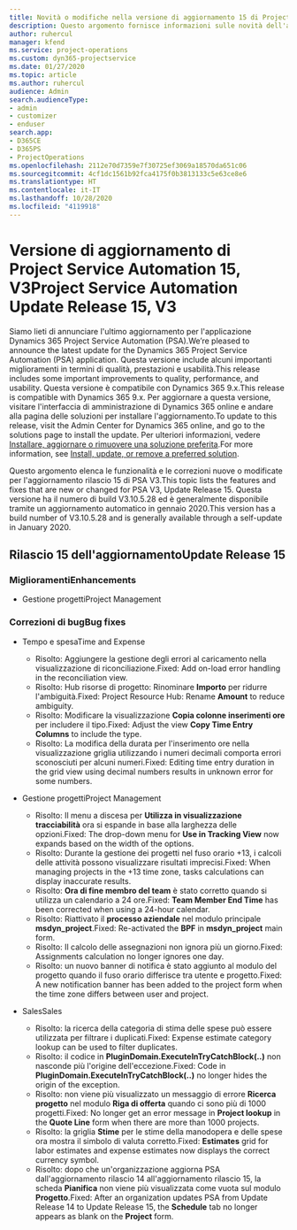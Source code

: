 ```yaml
---
title: Novità o modifiche nella versione di aggiornamento 15 di Project Service Automation V3
description: Questo argomento fornisce informazioni sulle novità dell'aggiornamento rilascio 15 di Project Service Automation V3.
author: ruhercul
manager: kfend
ms.service: project-operations
ms.custom: dyn365-projectservice
ms.date: 01/27/2020
ms.topic: article
ms.author: ruhercul
audience: Admin
search.audienceType:
- admin
- customizer
- enduser
search.app:
- D365CE
- D365PS
- ProjectOperations
ms.openlocfilehash: 2112e70d7359e7f30725ef3069a18570da651c06
ms.sourcegitcommit: 4cf1dc1561b92fca4175f0b3813133c5e63ce8e6
ms.translationtype: HT
ms.contentlocale: it-IT
ms.lasthandoff: 10/28/2020
ms.locfileid: "4119918"
---
```

# <a name="project-service-automation-update-release-15-v3"></a><span data-ttu-id="54925-103">Versione di aggiornamento di Project Service Automation 15, V3</span><span class="sxs-lookup"><span data-stu-id="54925-103">Project Service Automation Update Release 15, V3</span></span>

<span data-ttu-id="54925-104">Siamo lieti di annunciare l'ultimo aggiornamento per l'applicazione Dynamics 365 Project Service Automation (PSA).</span><span class="sxs-lookup"><span data-stu-id="54925-104">We’re pleased to announce the latest update for the Dynamics 365 Project Service Automation (PSA) application.</span></span> <span data-ttu-id="54925-105">Questa versione include alcuni importanti miglioramenti in termini di qualità, prestazioni e usabilità.</span><span class="sxs-lookup"><span data-stu-id="54925-105">This release includes some important improvements to quality, performance, and usability.</span></span> <span data-ttu-id="54925-106">Questa versione è compatibile con Dynamics 365 9.x.</span><span class="sxs-lookup"><span data-stu-id="54925-106">This release is compatible with Dynamics 365 9.x.</span></span> <span data-ttu-id="54925-107">Per aggiornare a questa versione, visitare l'interfaccia di amministrazione di Dynamics 365 online e andare alla pagina delle soluzioni per installare l'aggiornamento.</span><span class="sxs-lookup"><span data-stu-id="54925-107">To update to this release, visit the Admin Center for Dynamics 365 online, and go to the solutions page to install the update.</span></span> <span data-ttu-id="54925-108">Per ulteriori informazioni, vedere [Installare, aggiornare o rimuovere una soluzione preferita](https://docs.microsoft.com/power-platform/admin/install-remove-preferred-solution).</span><span class="sxs-lookup"><span data-stu-id="54925-108">For more information, see [Install, update, or remove a preferred solution](https://docs.microsoft.com/power-platform/admin/install-remove-preferred-solution).</span></span>

<span data-ttu-id="54925-109">Questo argomento elenca le funzionalità e le correzioni nuove o modificate per l'aggiornamento rilascio 15 di PSA V3.</span><span class="sxs-lookup"><span data-stu-id="54925-109">This topic lists the features and fixes that are new or changed for PSA V3, Update Release 15.</span></span> <span data-ttu-id="54925-110">Questa versione ha il numero di build V3.10.5.28 ed è generalmente disponibile tramite un aggiornamento automatico in gennaio 2020.</span><span class="sxs-lookup"><span data-stu-id="54925-110">This version has a build number of V3.10.5.28 and is generally available through a self-update in January 2020.</span></span>

## <a name="update-release-15"></a><span data-ttu-id="54925-111">Rilascio 15 dell'aggiornamento</span><span class="sxs-lookup"><span data-stu-id="54925-111">Update Release 15</span></span> 

### <a name="enhancements"></a><span data-ttu-id="54925-112">Miglioramenti</span><span class="sxs-lookup"><span data-stu-id="54925-112">Enhancements</span></span>

- <span data-ttu-id="54925-113">Gestione progetti</span><span class="sxs-lookup"><span data-stu-id="54925-113">Project Management</span></span>

### <a name="bug-fixes"></a><span data-ttu-id="54925-114">Correzioni di bug</span><span class="sxs-lookup"><span data-stu-id="54925-114">Bug fixes</span></span>

- <span data-ttu-id="54925-115">Tempo e spesa</span><span class="sxs-lookup"><span data-stu-id="54925-115">Time and Expense</span></span>

  - <span data-ttu-id="54925-116">Risolto: Aggiungere la gestione degli errori al caricamento nella visualizzazione di riconciliazione.</span><span class="sxs-lookup"><span data-stu-id="54925-116">Fixed: Add on-load error handling in the reconciliation view.</span></span>
  - <span data-ttu-id="54925-117">Risolto: Hub risorse di progetto: Rinominare **Importo** per ridurre l'ambiguità.</span><span class="sxs-lookup"><span data-stu-id="54925-117">Fixed: Project Resource Hub: Rename **Amount** to reduce ambiguity.</span></span>
  - <span data-ttu-id="54925-118">Risolto: Modificare la visualizzazione **Copia colonne inserimenti ore** per includere il tipo.</span><span class="sxs-lookup"><span data-stu-id="54925-118">Fixed: Adjust the view **Copy Time Entry Columns** to include the type.</span></span>
  - <span data-ttu-id="54925-119">Risolto: La modifica della durata per l'inserimento ore nella visualizzazione griglia utilizzando i numeri decimali comporta errori sconosciuti per alcuni numeri.</span><span class="sxs-lookup"><span data-stu-id="54925-119">Fixed: Editing time entry duration in the grid view using decimal numbers results in unknown error for some numbers.</span></span>

- <span data-ttu-id="54925-120">Gestione progetti</span><span class="sxs-lookup"><span data-stu-id="54925-120">Project Management</span></span>

  - <span data-ttu-id="54925-121">Risolto: Il menu a discesa per **Utilizza in visualizzazione tracciabilità** ora si espande in base alla larghezza delle opzioni.</span><span class="sxs-lookup"><span data-stu-id="54925-121">Fixed: The drop-down menu for **Use in Tracking View** now expands based on the width of the options.</span></span>
  - <span data-ttu-id="54925-122">Risolto: Durante la gestione dei progetti nel fuso orario +13, i calcoli delle attività possono visualizzare risultati imprecisi.</span><span class="sxs-lookup"><span data-stu-id="54925-122">Fixed: When managing projects in the +13 time zone, tasks calculations can display inaccurate results.</span></span>
  - <span data-ttu-id="54925-123">Risolto: **Ora di fine membro del team** è stato corretto quando si utilizza un calendario a 24 ore.</span><span class="sxs-lookup"><span data-stu-id="54925-123">Fixed: **Team Member End Time** has been corrected when using a 24-hour calendar.</span></span>
  - <span data-ttu-id="54925-124">Risolto: Riattivato il **processo aziendale** nel modulo principale **msdyn_project**.</span><span class="sxs-lookup"><span data-stu-id="54925-124">Fixed: Re-activated the **BPF** in **msdyn_project** main form.</span></span>
  - <span data-ttu-id="54925-125">Risolto: Il calcolo delle assegnazioni non ignora più un giorno.</span><span class="sxs-lookup"><span data-stu-id="54925-125">Fixed: Assignments calculation no longer ignores one day.</span></span>
  - <span data-ttu-id="54925-126">Risolto: un nuovo banner di notifica è stato aggiunto al modulo del progetto quando il fuso orario differisce tra utente e progetto.</span><span class="sxs-lookup"><span data-stu-id="54925-126">Fixed: A new notification banner has been added to the project form when the time zone differs between user and project.</span></span>

- <span data-ttu-id="54925-127">Sales</span><span class="sxs-lookup"><span data-stu-id="54925-127">Sales</span></span>

  - <span data-ttu-id="54925-128">Risolto: la ricerca della categoria di stima delle spese può essere utilizzata per filtrare i duplicati.</span><span class="sxs-lookup"><span data-stu-id="54925-128">Fixed: Expense estimate category lookup can be used to filter duplicates.</span></span>
  - <span data-ttu-id="54925-129">Risolto: il codice in **PluginDomain.ExecuteInTryCatchBlock(..)** non nasconde più l'origine dell'eccezione.</span><span class="sxs-lookup"><span data-stu-id="54925-129">Fixed: Code in **PluginDomain.ExecuteInTryCatchBlock(..)** no longer hides the origin of the exception.</span></span>
  - <span data-ttu-id="54925-130">Risolto: non viene più visualizzato un messaggio di errore **Ricerca progetto** nel modulo **Riga di offerta** quando ci sono più di 1000 progetti.</span><span class="sxs-lookup"><span data-stu-id="54925-130">Fixed: No longer get an error message in **Project lookup** in the **Quote Line** form when there are more than 1000 projects.</span></span>
  - <span data-ttu-id="54925-131">Risolto: la griglia **Stime** per le stime della manodopera e delle spese ora mostra il simbolo di valuta corretto.</span><span class="sxs-lookup"><span data-stu-id="54925-131">Fixed: **Estimates** grid for labor estimates and expense estimates now displays the correct currency symbol.</span></span>
  - <span data-ttu-id="54925-132">Risolto: dopo che un'organizzazione aggiorna PSA dall'aggiornamento rilascio 14 all'aggiornamento rilascio 15, la scheda **Pianifica** non viene più visualizzata come vuota sul modulo **Progetto**.</span><span class="sxs-lookup"><span data-stu-id="54925-132">Fixed: After an organization updates PSA from Update Release 14 to Update Release 15, the **Schedule** tab no longer appears as blank on the **Project** form.</span></span>
